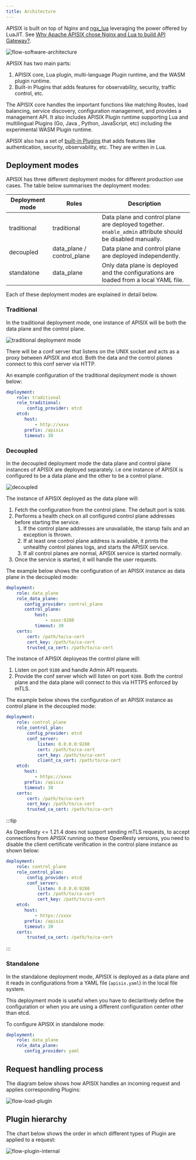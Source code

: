 ```yaml
---
title: Architecture
---
```


<!--
#
# Licensed to the Apache Software Foundation (ASF) under one or more
# contributor license agreements.  See the NOTICE file distributed with
# this work for additional information regarding copyright ownership.
# The ASF licenses this file to You under the Apache License, Version 2.0
# (the "License"); you may not use this file except in compliance with
# the License.  You may obtain a copy of the License at
#
#     http://www.apache.org/licenses/LICENSE-2.0
#
# Unless required by applicable law or agreed to in writing, software
# distributed under the License is distributed on an "AS IS" BASIS,
# WITHOUT WARRANTIES OR CONDITIONS OF ANY KIND, either express or implied.
# See the License for the specific language governing permissions and
# limitations under the License.
#
-->

APISIX is built on top of Nginx and [ngx_lua](https://github.com/openresty/lua-nginx-module) leveraging the power offered by LuaJIT. See [Why Apache APISIX chose Nginx and Lua to build API Gateway?](https://apisix.apache.org/blog/2021/08/25/why-apache-apisix-chose-nginx-and-lua/).

![flow-software-architecture](https://raw.githubusercontent.com/apache/apisix/master/docs/assets/images/flow-software-architecture.png)

APISIX has two main parts:

1. APISIX core, Lua plugin, multi-language Plugin runtime, and the WASM plugin runtime.
2. Built-in Plugins that adds features for observability, security, traffic control, etc.

The APISIX core handles the important functions like matching Routes, load balancing, service discovery, configuration management, and provides a management API. It also includes APISIX Plugin runtime supporting Lua and multilingual Plugins (Go, Java , Python, JavaScript, etc) including the experimental WASM Plugin runtime.

APISIX also has a set of [built-in Plugins](https://apisix.apache.org/docs/apisix/plugins/batch-requests) that adds features like authentication, security, observability, etc. They are written in Lua.

## Deployment modes

APISIX has three different deployment modes for different production use cases. The table below summarises the deployment modes:

| Deployment mode | Roles                      | Description                                                                                               |
|-----------------|----------------------------|-----------------------------------------------------------------------------------------------------------|
| traditional     | traditional                | Data plane and control plane are deployed together. `enable_admin` attribute should be disabled manually. |
| decoupled       | data_plane / control_plane | Data plane and control plane are deployed independently.                                                  |
| standalone      | data_plane                 | Only data plane is deployed and the configurations are loaded from a local YAML file.                     |

Each of these deployment modes are explained in detail below.

### Traditional

In the traditional deployment mode, one instance of APISIX will be both the data plane and the control plane.

![traditional deployment mode](https://raw.githubusercontent.com/apache/apisix/master/docs/assets/images/deployment-traditional.png)

There will be a conf server that listens on the UNIX socket and acts as a proxy between APISIX and etcd. Both the data and the control planes connect to this conf server via HTTP.

An example configuration of the traditional deployment mode is shown below:

```yaml title="conf/config.yaml"
deployment:
    role: traditional
    role_traditional:
        config_provider: etcd
    etcd:
       host:
           - http://xxxx
       prefix: /apisix
       timeout: 30
```

### Decoupled

In the decoupled deployment mode the data plane and control plane instances of APISIX are deployed separately. i.e one instance of APISIX is configured to be a data plane and the other to be a control plane.

![decoupled](https://raw.githubusercontent.com/apache/apisix/master/docs/assets/images/deployment-cp_and_dp.png)

The instance of APISIX deployed as the data plane will:

1. Fetch the configuration from the control plane. The default port is `9280`.
2. Performs a health check on all configured control plane addresses before starting the service.
   1. If the control plane addresses are unavailable, the starup fails and an exception is thrown.
   2. If at least one control plane address is available, it prints the unhealthy control planes logs, and starts the APISIX service.
   3. If all control planes are normal, APISIX service is started normally.
3. Once the service is started, it will handle the user requests.

The example below shows the configuration of an APISIX instance as data plane in the decoupled mode:

```yaml title="conf/config.yaml"
deployment:
    role: data_plane
    role_data_plane:
       config_provider: control_plane
       control_plane:
           host:
               - xxxx:9280
           timeout: 30
    certs:
        cert: /path/to/ca-cert
        cert_key: /path/to/ca-cert
        trusted_ca_cert: /path/to/ca-cert
```

The instance of APISIX deployeas the control plane will:

1. Listen on port `9180` and handle Admin API requests.
2. Provide the conf server which will listen on port `9280`. Both the control plane and the data plane will connect to this via HTTPS enforced by mTLS.

The example below shows the configuration of an APISIX instance as control plane in the decoupled mode:

```yaml title="conf/config.yaml"
deployment:
    role: control_plane
    role_control_plan:
        config_provider: etcd
        conf_server:
            listen: 0.0.0.0:9280
            cert: /path/to/ca-cert
            cert_key: /path/to/ca-cert
            client_ca_cert: /path/to/ca-cert
    etcd:
       host:
           - https://xxxx
       prefix: /apisix
       timeout: 30
    certs:
        cert: /path/to/ca-cert
        cert_key: /path/to/ca-cert
        trusted_ca_cert: /path/to/ca-cert
```

:::tip

As OpenResty <= 1.21.4 does not support sending mTLS requests, to accept connections from APISIX running on these OpenResty versions, you need to disable the client certificate verification in the control plane instance as shown below:

```yaml title="conf/config.yaml"
deployment:
    role: control_plane
    role_control_plan:
        config_provider: etcd
        conf_server:
            listen: 0.0.0.0:9280
            cert: /path/to/ca-cert
            cert_key: /path/to/ca-cert
    etcd:
       host:
           - https://xxxx
       prefix: /apisix
       timeout: 30
    certs:
        trusted_ca_cert: /path/to/ca-cert
```

:::

### Standalone

In the standalone deployment mode, APISIX is deployed as a data plane and it reads in configurations from a YAML file (`apisix.yaml`) in the local file system.

This deployment mode is useful when you have to declaritively define the configuration or when you are using a different configuration center other than etcd.

To configure APISIX in standalone mode:

```yaml title="conf/config.yaml"
deployment:
    role: data_plane
    role_data_plane:
       config_provider: yaml
```

## Request handling process

The diagram below shows how APISIX handles an incoming request and applies corresponding Plugins:

![flow-load-plugin](https://raw.githubusercontent.com/apache/apisix/master/docs/assets/images/flow-load-plugin.png)

## Plugin hierarchy

The chart below shows the order in which different types of Plugin are applied to a request:

![flow-plugin-internal](https://raw.githubusercontent.com/apache/apisix/master/docs/assets/images/flow-plugin-internal.png)
